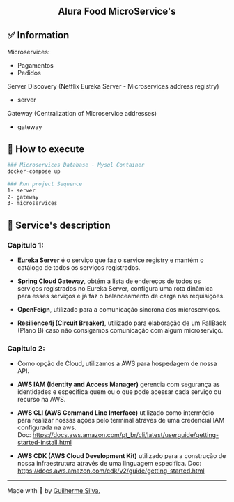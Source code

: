 <h2 align="center"><b>Alura Food MicroService's</b></h2>

## ✅ Information
Microservices:
- Pagamentos 
- Pedidos 

Server Discovery (Netflix Eureka Server - Microservices address registry)
- server

Gateway (Centralization of Microservice addresses)
- gateway 

## 🔶 How to execute
```bash
### Microservices Database - Mysql Container
docker-compose up

### Run project Sequence
1- server
2- gateway
3- microservices
```

## 🔶 Service's description
### Capitulo 1:
 - <b>Eureka Server</b> é o serviço que faz o service registry e mantém o catálogo de todos os serviços registrados.
 
 - <b>Spring Cloud Gateway</b>, obtém a lista de endereços de todos os serviços registrados no Eureka Server, configura uma rota dinâmica para esses serviços e já faz o balanceamento de carga nas requisições.

 - <b>OpenFeign</b>, utilizado para a comunicação síncrona dos microserviços.

 - <b>Resilience4j (Circuit Breaker)</b>, utilizado para elaboração de um FallBack (Plano B) caso não consigamos comunicação com algum microserviço.

### Capitulo 2:
 - Como opção de Cloud, utilizamos a AWS para hospedagem de nossa API.

 - <b>AWS IAM (Identity and Access Manager)</b> gerencia com segurança as identidades e especifica quem ou o que pode acessar cada serviço ou recurso na AWS.

 - <b>AWS CLI (AWS Command Line Interface)</b> utilizado como intermédio para realizar nossas ações pelo terminal atraves de uma credencial IAM configurada na aws.   
Doc: https://docs.aws.amazon.com/pt_br/cli/latest/userguide/getting-started-install.html

 - <b>AWS CDK (AWS Cloud Development Kit)</b> utilizado para a construção de nossa infraestrutura através de uma linguagem especifica.
Doc: https://docs.aws.amazon.com/cdk/v2/guide/getting_started.html

---

Made with 💟 by [Guilherme Silva.](https://github.com/guilhermehenrysilva) 
